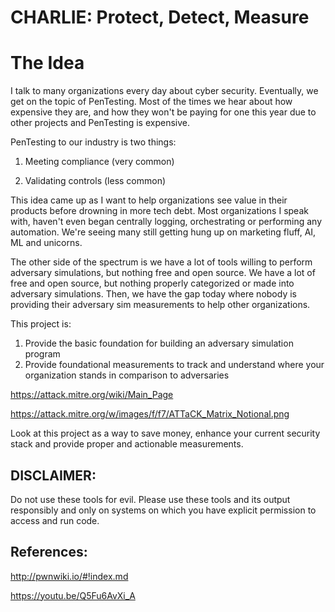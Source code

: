 # CHARLIE: Protect, Detect, Measure


# The Idea
I talk to many organizations every day about cyber security. Eventually, we get on the topic of PenTesting. Most of the times we hear about how expensive they are, and how they won't be paying for one this year due to other projects and PenTesting is expensive.

PenTesting to our industry is two things:

1. Meeting compliance (very common)

2. Validating controls (less common)

This idea came up as I want to help organizations see value in their products before drowning in more tech debt. Most organizations I speak with, haven't even began centrally logging, orchestrating or performing any automation. We're seeing many still getting hung up on marketing fluff, AI, ML and unicorns.

The other side of the spectrum is we have a lot of tools willing to perform adversary simulations, but nothing free and open source. We have a lot of free and open source, but nothing properly categorized or made into adversary simulations. Then, we have the gap today where nobody is providing their adversary sim measurements to help other organizations.

This project is:

1. Provide the basic foundation for building an adversary simulation program
2. Provide foundational measurements to track and understand where your organization stands in comparison to adversaries


https://attack.mitre.org/wiki/Main_Page

https://attack.mitre.org/w/images/f/f7/ATTaCK_Matrix_Notional.png

Look at this project as a way to save money, enhance your current security stack and provide proper and actionable measurements.

## DISCLAIMER:

Do not use these tools for evil. Please use these tools and its output responsibly and only on systems on which you have explicit permission to access and run code.

## References:

http://pwnwiki.io/#!index.md

https://youtu.be/Q5Fu6AvXi_A
